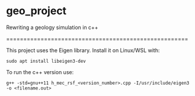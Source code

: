 # geo_project
Rewriting a geology simulation in c++

=====================================================

This project uses the Eigen library.
Install it on Linux/WSL with:
```
sudo apt install libeigen3-dev
```
To run the c++ version use:
```
g++ -std=gnu++11 h_mec_rsf_<version_number>.cpp -I/usr/include/eigen3 -o <filename.out>
```
